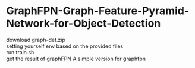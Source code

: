 # GraphFPN-Graph-Feature-Pyramid-Network-for-Object-Detection
download graph-det.zip \
setting yourself env based on the provided files \
run train.sh \
get the result of graphFPN
A simple version for graphfpn
